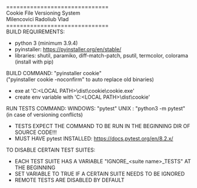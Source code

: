 ==============================</br>
Cookie File Versioning System</br>
  Milencovici Radoliub Vlad</br>
==============================</br>
BUILD REQUIREMENTS:
- python 3 (minimum 3.9.4)
- pyinstaller: https://pyinstaller.org/en/stable/
- libraries: shutil, paramiko, diff-match-patch, psutil, termcolor, colorama (install with pip)

BUILD COMMAND: "pyinstaller cookie"</br>
("pyinstaller cookie -noconfirm" to auto replace old binaries)</br>
  - exe at 'C:\<LOCAL PATH>\dist\cookie\cookie.exe'
  - create env variable with 'C:\<LOCAL PATH>\dist\cookie'

RUN TESTS COMMAND: 
  WINDOWS: "pytest"
  UNIX   : "python3 -m pytest" (in case of versioning conflicts)
  - TESTS EXPECT THE COMMAND TO BE RUN IN THE BEGINNING DIR OF SOURCE CODE!!!
  - MUST HAVE pytest INSTALLED: https://docs.pytest.org/en/8.2.x/

TO DISABLE CERTAIN TEST SUITES:</br>
  - EACH TEST SUITE HAS A VARIABLE "IGNORE_\<suite name\>_TESTS" AT THE BEGINNING </br>
  - SET VARIABLE TO TRUE IF A CERTAIN SUITE NEEDS TO BE IGNORED</br>
  - REMOTE TESTS ARE DISABLED BY DEFAULT</br>
